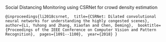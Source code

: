 Social Distancing Monitoring using CSRNet for crowd density estimation

`@inproceedings{li2018csrnet, 
  title={CSRNet: Dilated convolutional neural networks for understanding the highly congested scenes}, 
  author={Li, Yuhong and Zhang, Xiaofan and Chen, Deming}, 
  booktitle={Proceedings of the IEEE Conference on Computer Vision and Pattern Recognition}, 
  pages={1091--1100}, 
  year={2018}
}`

